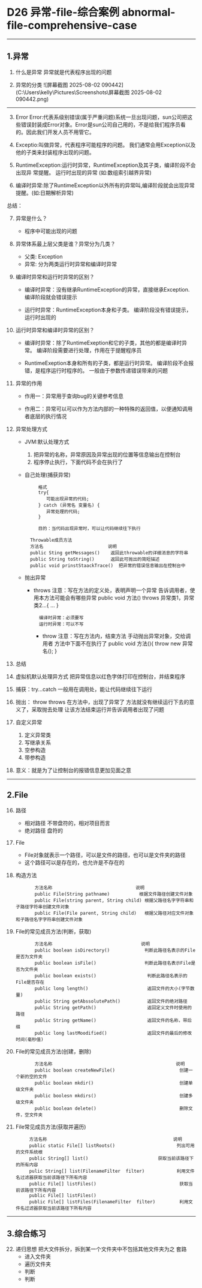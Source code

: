 # D26 异常-file-综合案例 abnormal-file-comprehensive-case


---

## 1.异常
1. 什么是异常
   异常就是代表程序出现的问题

2. 异常的分类
![屏幕截图 2025-08-02 090442](C:\Users\kelly\Pictures\Screenshots\屏幕截图 2025-08-02 090442.png)
---
3. Error
   Error:代表系级别错误(属于严重问题)系统一旦出现问题，sun公司把这些错误封装成Error对象。Error是sun公司自己用的，不是给我们程序员看的。因此我们开发人员不用管它。

4. Exceptio:叫做异常，代表程序可能程序的问题。
   我们通常会用Exception以及他的子类来封装程序出现的问题。

5. RuntimeException:运行时异常，RuntimeException及其子类，编译阶段不会出现异 常提醒。
运行时出现的异常 (如:数组索引越界异常)

6.  编译时异常:除了RuntimeException以外所有的异常叫,编译阶段就会出现异常提醒。(如:日期解析异常)

总结：

7. 异常是什么？
   - 程序中可能出现的问题

8. 异常体系最上层父类是谁？异常分为几类？
   - 父类: Exception
   - 异常: 分为两类运行时异常和编译时异常

9. 编译时异常和运行时异常的区别？
   - 编译时异常：没有继承RuntimeException的异常，直接继承Exception.
     编译阶段就会错误提示

    - 运行时异常：RuntimeException本身和子类。
                 编译阶段没有错误提示，运行时出现的

10. 运行时异常和编译时异常的区别？
    - 编译时异常：除了RuntimeExeption和它的子类，其他的都是编译时异常。
      编译阶段需要进行处理，作用在于提醒程序员
    
    - RuntimeExeption本身和所有的子类，都是运行时异常。
    编译阶段不会报错，是程序运行时程序的。
    一般由于参数传递错误带来的问题

11. 异常的作用
    - 作用一：异常用于查询bug的关键参考信息

    - 作用二：异常可以可以作为方法内部的一种特殊的返回值，以便通知调用者底层的执行情况

12. 异常处理方式
    - JVM:默认处理方式
      1. 把异常的名称，异常原因及异常出现的位置等信息输出在控制台
      2. 程序停止执行，下面代码不会在执行了

    - 自己处理(捕获异常)

               格式
               try{
                  可能出现异常的代码;
               } catch (异常名 变量名) {
                  异常处理的代码;
               }

               目的：当代码出现异常时，可以让代码继续往下执行

            Throwable成员方法
            方法名                        说明
            public Sting getMessages()    返回此throwable的详细消息的字符串
            public String toString()      返回此可抛出的简短描述
            public void prinstStaackTrace()  把异常的错误信息输出在控制台中 

    - 抛出异常
      - throws
        注意：写在方法的定义处，表明声明一个异常
              告诉调用者，使用本方法可能会有哪些异常
              public void 方法() throws 异常类1，异常类2...{
               ...
              } 

              编译时异常：必须要写
              运行时异常：可以不写

         - throw
         注意：写在方法内，结束方法
               手动抛出异常对象，交给调用者
               方法中下面不在执行了
               public void 方法(){
                  throw new 异常名();
               }

13. 总结
   1. 虚拟机默认处理异方式
      把异常信息以红色字体打印在控制台，并结束程序
   2. 捕获：try...catch
      一般用在调用处，能让代码继续往下运行
   3. 抛出： throw throws
      在方法中，出现了异常了
      方法就没有继续运行下去的意义了，采取抛去处理
      让该方法结束运行并告诉调用者出现了问题
14. 自定义异常
    1. 定义异常类
    2. 写继承关系
    3. 空参构造
    4. 带参构造

15. 意义：就是为了让控制台的报错信息更加见面之意

---


## 2.File
16. 路径
    - 相对路径
      不带盘符的，相对项目而言
    - 绝对路径
      盘符的

17. File
    - File对象就表示一个路径，可以是文件的路径，也可以是文件夹的路径
    - 这个路径可以是存在的，也允许是不存在的

18. 构造方法

               方法名称                               说明
               public File(String pathname)           根据文件路径创建文件对象
               public File(string parent, String child) 根据父路径名字字符串和子路径字符串创建文件对象
               public File(File parent, String child)   根据父路径对应文件对象和子路径名字字符串创建文件对象

19. File的常见成员方法(判断，获取)

               方法名称                                 说明
               public boolean isDirectory()             判断此路径名表示的File是否为文件夹
               public boolean isFile()                  判断此路径名表示File是否为文件夹
               public boolean exists()                   判断此路径名表示的File是否存在
               public long length()                      返回文件的大小(字节数量)
               public String getAbssolutePath()          返回文件的绝对路径
               public String getPath()                   返回定义文件时使用的路径
               public String getName()                   返回文件的名称，带后缀
               public long lastMoodified()               返回文件的最后的修改时间(毫秒值)

20. File的常见成员方法(创建，删除)

               方法名称                                              说明
               public boolean createNewFile()                        创建一个新的空的文件
               public boolean mkdir()                                创建单级文件夹
               public boolesn mkdirs()                               创建多级文件夹
               public boolean delete()                               删除文件，空文件夹

21. File常见成员方法(获取并遍历)

             方法名称                                               说明
             public static File[] listRoots()                       列出可用的文件系统根
             public String[] list()                          获取当前该路径下的所有内容
             pulic String[] list(FilenameFilter  filter)            利用文件名过滤器获取当前该路径下所有内容
             public File[] listFiles()                               获取当前该路径下所有内容
             public File[] listFiles()
             public File[] listFiles(FilenameFilter  filter)         利用文件名过滤器获取当前该路径下所有内容



----



## 3.综合练习
22. 递归思想
    把大文件拆分，拆到某一个文件夹中不包括其他文件夹为之
    套路
       - 进入文件夹
       - 遍历文件夹
       - 判断
       - 判断